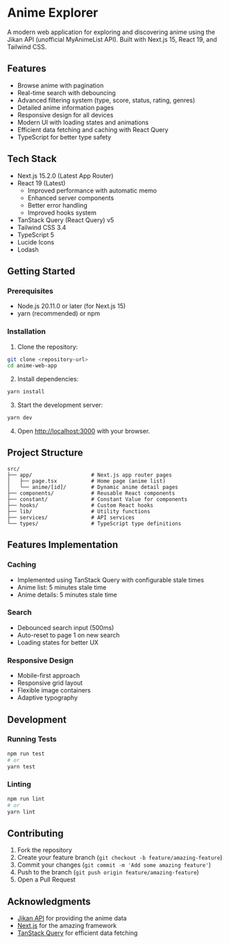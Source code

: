 # Anime Explorer

A modern web application for exploring and discovering anime using the Jikan API (unofficial MyAnimeList API). Built with Next.js 15, React 19, and Tailwind CSS.

## Features

- Browse anime with pagination
- Real-time search with debouncing
- Advanced filtering system (type, score, status, rating, genres)
- Detailed anime information pages
- Responsive design for all devices
- Modern UI with loading states and animations
- Efficient data fetching and caching with React Query
- TypeScript for better type safety

## Tech Stack

- Next.js 15.2.0 (Latest App Router)
- React 19 (Latest)
  - Improved performance with automatic memo
  - Enhanced server components
  - Better error handling
  - Improved hooks system
- TanStack Query (React Query) v5
- Tailwind CSS 3.4
- TypeScript 5
- Lucide Icons
- Lodash

## Getting Started

### Prerequisites

- Node.js 20.11.0 or later (for Next.js 15)
- yarn (recommended) or npm

### Installation

1. Clone the repository:
```bash
git clone <repository-url>
cd anime-web-app
```

2. Install dependencies:
```bash
yarn install
```

3. Start the development server:
```bash
yarn dev
```

4. Open [http://localhost:3000](http://localhost:3000) with your browser.

## Project Structure

```
src/
├── app/                   # Next.js app router pages
│   ├── page.tsx           # Home page (anime list)
│   └── anime/[id]/        # Dynamic anime detail pages
├── components/            # Reusable React components
├── constant/              # Constant Value for components
├── hooks/                 # Custom React hooks
├── lib/                   # Utility functions
├── services/              # API services
└── types/                 # TypeScript type definitions
```

## Features Implementation

### Caching
- Implemented using TanStack Query with configurable stale times
- Anime list: 5 minutes stale time
- Anime details: 5 minutes stale time

### Search
- Debounced search input (500ms)
- Auto-reset to page 1 on new search
- Loading states for better UX

### Responsive Design
- Mobile-first approach
- Responsive grid layout
- Flexible image containers
- Adaptive typography

## Development

### Running Tests
```bash
npm run test
# or
yarn test
```

### Linting
```bash
npm run lint
# or
yarn lint
```

## Contributing

1. Fork the repository
2. Create your feature branch (`git checkout -b feature/amazing-feature`)
3. Commit your changes (`git commit -m 'Add some amazing feature'`)
4. Push to the branch (`git push origin feature/amazing-feature`)
5. Open a Pull Request

## Acknowledgments

- [Jikan API](https://jikan.moe/) for providing the anime data
- [Next.js](https://nextjs.org/) for the amazing framework
- [TanStack Query](https://tanstack.com/query/latest) for efficient data fetching
